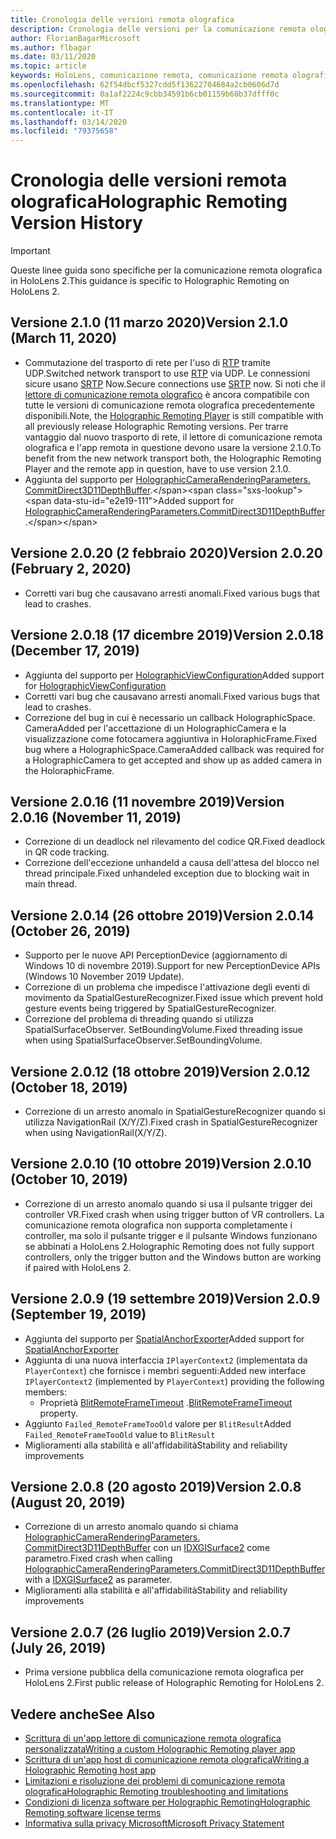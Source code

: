 ```yaml
---
title: Cronologia delle versioni remota olografica
description: Cronologia delle versioni per la comunicazione remota olografica in HoloLens 2.
author: FlorianBagarMicrosoft
ms.author: flbagar
ms.date: 03/11/2020
ms.topic: article
keywords: HoloLens, comunicazione remota, comunicazione remota olografica
ms.openlocfilehash: 62f54dbcf5327cdd5f13622704684a2cb0606d7d
ms.sourcegitcommit: 0a1af2224c9cbb34591b6cb01159b60b37dfff0c
ms.translationtype: MT
ms.contentlocale: it-IT
ms.lasthandoff: 03/14/2020
ms.locfileid: "79375658"
---
```

# <a name="holographic-remoting-version-history"></a><span data-ttu-id="e2e19-104">Cronologia delle versioni remota olografica</span><span class="sxs-lookup"><span data-stu-id="e2e19-104">Holographic Remoting Version History</span></span>

> [!IMPORTANT]
> <span data-ttu-id="e2e19-105">Queste linee guida sono specifiche per la comunicazione remota olografica in HoloLens 2.</span><span class="sxs-lookup"><span data-stu-id="e2e19-105">This guidance is specific to Holographic Remoting on HoloLens 2.</span></span>

## <span data-ttu-id="e2e19-106">Versione 2.1.0 (11 marzo 2020)<a name="v2.1.0"></a></span><span class="sxs-lookup"><span data-stu-id="e2e19-106">Version 2.1.0 (March 11, 2020) <a name="v2.1.0"></a></span></span>
* <span data-ttu-id="e2e19-107">Commutazione del trasporto di rete per l'uso di [RTP](https://en.wikipedia.org/wiki/Real-time_Transport_Protocol) tramite UDP.</span><span class="sxs-lookup"><span data-stu-id="e2e19-107">Switched network transport to use [RTP](https://en.wikipedia.org/wiki/Real-time_Transport_Protocol) via UDP.</span></span> <span data-ttu-id="e2e19-108">Le connessioni sicure usano [SRTP](https://en.wikipedia.org/wiki/Secure_Real-time_Transport_Protocol) Now.</span><span class="sxs-lookup"><span data-stu-id="e2e19-108">Secure connections use [SRTP](https://en.wikipedia.org/wiki/Secure_Real-time_Transport_Protocol) now.</span></span> <span data-ttu-id="e2e19-109">Si noti che il [lettore di comunicazione remota olografico](holographic-remoting-player.md) è ancora compatibile con tutte le versioni di comunicazione remota olografica precedentemente disponibili.</span><span class="sxs-lookup"><span data-stu-id="e2e19-109">Note, the [Holographic Remoting Player](holographic-remoting-player.md) is still compatible with all previously release Holographic Remoting versions.</span></span> <span data-ttu-id="e2e19-110">Per trarre vantaggio dal nuovo trasporto di rete, il lettore di comunicazione remota olografica e l'app remota in questione devono usare la versione 2.1.0.</span><span class="sxs-lookup"><span data-stu-id="e2e19-110">To benefit from the new network transport both, the Holographic Remoting Player and the remote app in question, have to use version 2.1.0.</span></span>
* <span data-ttu-id="e2e19-111">Aggiunta del supporto per [HolographicCameraRenderingParameters. CommitDirect3D11DepthBuffer](https://docs.microsoft.com/uwp/api/windows.graphics.holographic.holographiccamerarenderingparameters.commitdirect3d11depthbuffer#Windows_Graphics_Holographic_HolographicCameraRenderingParameters_CommitDirect3D11DepthBuffer_Windows_Graphics_DirectX_Direct3D11_IDirect3DSurface_).</span><span class="sxs-lookup"><span data-stu-id="e2e19-111">Added support for [HolographicCameraRenderingParameters.CommitDirect3D11DepthBuffer](https://docs.microsoft.com/uwp/api/windows.graphics.holographic.holographiccamerarenderingparameters.commitdirect3d11depthbuffer#Windows_Graphics_Holographic_HolographicCameraRenderingParameters_CommitDirect3D11DepthBuffer_Windows_Graphics_DirectX_Direct3D11_IDirect3DSurface_).</span></span> 

## <span data-ttu-id="e2e19-112">Versione 2.0.20 (2 febbraio 2020)<a name="v2.0.20"></a></span><span class="sxs-lookup"><span data-stu-id="e2e19-112">Version 2.0.20 (February 2, 2020) <a name="v2.0.20"></a></span></span>
* <span data-ttu-id="e2e19-113">Corretti vari bug che causavano arresti anomali.</span><span class="sxs-lookup"><span data-stu-id="e2e19-113">Fixed various bugs that lead to crashes.</span></span>

## <span data-ttu-id="e2e19-114">Versione 2.0.18 (17 dicembre 2019)<a name="v2.0.18"></a></span><span class="sxs-lookup"><span data-stu-id="e2e19-114">Version 2.0.18 (December 17, 2019) <a name="v2.0.18"></a></span></span>
* <span data-ttu-id="e2e19-115">Aggiunta del supporto per [HolographicViewConfiguration](https://docs.microsoft.com/uwp/api/windows.graphics.holographic.holographicviewconfiguration)</span><span class="sxs-lookup"><span data-stu-id="e2e19-115">Added support for [HolographicViewConfiguration](https://docs.microsoft.com/uwp/api/windows.graphics.holographic.holographicviewconfiguration)</span></span>
* <span data-ttu-id="e2e19-116">Corretti vari bug che causavano arresti anomali.</span><span class="sxs-lookup"><span data-stu-id="e2e19-116">Fixed various bugs that lead to crashes.</span></span>
* <span data-ttu-id="e2e19-117">Correzione del bug in cui è necessario un callback HolographicSpace. CameraAdded per l'accettazione di un HolographicCamera e la visualizzazione come fotocamera aggiuntiva in HoloraphicFrame.</span><span class="sxs-lookup"><span data-stu-id="e2e19-117">Fixed bug where a HolographicSpace.CameraAdded callback was required for a HolographicCamera to get accepted and show up as added camera in the HoloraphicFrame.</span></span>

## <span data-ttu-id="e2e19-118">Versione 2.0.16 (11 novembre 2019)<a name="2.0.16"></a></span><span class="sxs-lookup"><span data-stu-id="e2e19-118">Version 2.0.16 (November 11, 2019) <a name="2.0.16"></a></span></span>
* <span data-ttu-id="e2e19-119">Correzione di un deadlock nel rilevamento del codice QR.</span><span class="sxs-lookup"><span data-stu-id="e2e19-119">Fixed deadlock in QR code tracking.</span></span>
* <span data-ttu-id="e2e19-120">Correzione dell'eccezione unhandeld a causa dell'attesa del blocco nel thread principale.</span><span class="sxs-lookup"><span data-stu-id="e2e19-120">Fixed unhandeled exception due to blocking wait in main thread.</span></span>

## <span data-ttu-id="e2e19-121">Versione 2.0.14 (26 ottobre 2019)<a name="v2.0.14"></a></span><span class="sxs-lookup"><span data-stu-id="e2e19-121">Version 2.0.14 (October 26, 2019) <a name="v2.0.14"></a></span></span>
* <span data-ttu-id="e2e19-122">Supporto per le nuove API PerceptionDevice (aggiornamento di Windows 10 di novembre 2019).</span><span class="sxs-lookup"><span data-stu-id="e2e19-122">Support for new PerceptionDevice APIs (Windows 10 November 2019 Update).</span></span>
* <span data-ttu-id="e2e19-123">Correzione di un problema che impedisce l'attivazione degli eventi di movimento da SpatialGestureRecognizer.</span><span class="sxs-lookup"><span data-stu-id="e2e19-123">Fixed issue which prevent hold gesture events being triggered by SpatialGestureRecognizer.</span></span>
* <span data-ttu-id="e2e19-124">Correzione del problema di threading quando si utilizza SpatialSurfaceObserver. SetBoundingVolume.</span><span class="sxs-lookup"><span data-stu-id="e2e19-124">Fixed threading issue when using SpatialSurfaceObserver.SetBoundingVolume.</span></span>

## <span data-ttu-id="e2e19-125">Versione 2.0.12 (18 ottobre 2019)<a name="v2.0.12"></a></span><span class="sxs-lookup"><span data-stu-id="e2e19-125">Version 2.0.12 (October 18, 2019) <a name="v2.0.12"></a></span></span>
* <span data-ttu-id="e2e19-126">Correzione di un arresto anomalo in SpatialGestureRecognizer quando si utilizza NavigationRail (X/Y/Z).</span><span class="sxs-lookup"><span data-stu-id="e2e19-126">Fixed crash in SpatialGestureRecognizer when using NavigationRail(X/Y/Z).</span></span>

## <span data-ttu-id="e2e19-127">Versione 2.0.10 (10 ottobre 2019)<a name="v2.0.10"></a></span><span class="sxs-lookup"><span data-stu-id="e2e19-127">Version 2.0.10 (October 10, 2019) <a name="v2.0.10"></a></span></span>
* <span data-ttu-id="e2e19-128">Correzione di un arresto anomalo quando si usa il pulsante trigger dei controller VR.</span><span class="sxs-lookup"><span data-stu-id="e2e19-128">Fixed crash when using trigger button of VR controllers.</span></span> <span data-ttu-id="e2e19-129">La comunicazione remota olografica non supporta completamente i controller, ma solo il pulsante trigger e il pulsante Windows funzionano se abbinati a HoloLens 2.</span><span class="sxs-lookup"><span data-stu-id="e2e19-129">Holographic Remoting does not fully support controllers, only the trigger button and the Windows button are working if paired with HoloLens 2.</span></span>

## <span data-ttu-id="e2e19-130">Versione 2.0.9 (19 settembre 2019)<a name="v2.0.9"></a></span><span class="sxs-lookup"><span data-stu-id="e2e19-130">Version 2.0.9 (September 19, 2019) <a name="v2.0.9"></a></span></span>
* <span data-ttu-id="e2e19-131">Aggiunta del supporto per [SpatialAnchorExporter](https://docs.microsoft.com/uwp/api/windows.perception.spatial.spatialanchorexporter)</span><span class="sxs-lookup"><span data-stu-id="e2e19-131">Added support for [SpatialAnchorExporter](https://docs.microsoft.com/uwp/api/windows.perception.spatial.spatialanchorexporter)</span></span>
* <span data-ttu-id="e2e19-132">Aggiunta di una nuova interfaccia ```IPlayerContext2``` (implementata da ```PlayerContext```) che fornisce i membri seguenti:</span><span class="sxs-lookup"><span data-stu-id="e2e19-132">Added new interface ```IPlayerContext2``` (implemented by ```PlayerContext```) providing the following members:</span></span>
  - <span data-ttu-id="e2e19-133">Proprietà [BlitRemoteFrameTimeout](holographic-remoting-create-player.md#BlitRemoteFrameTimeout) .</span><span class="sxs-lookup"><span data-stu-id="e2e19-133">[BlitRemoteFrameTimeout](holographic-remoting-create-player.md#BlitRemoteFrameTimeout)  property.</span></span>
* <span data-ttu-id="e2e19-134">Aggiunto ```Failed_RemoteFrameTooOld``` valore per ```BlitResult```</span><span class="sxs-lookup"><span data-stu-id="e2e19-134">Added ```Failed_RemoteFrameTooOld``` value to ```BlitResult```</span></span>
* <span data-ttu-id="e2e19-135">Miglioramenti alla stabilità e all'affidabilità</span><span class="sxs-lookup"><span data-stu-id="e2e19-135">Stability and reliability improvements</span></span>

## <span data-ttu-id="e2e19-136">Versione 2.0.8 (20 agosto 2019)<a name="v2.0.8"></a></span><span class="sxs-lookup"><span data-stu-id="e2e19-136">Version 2.0.8 (August 20, 2019) <a name="v2.0.8"></a></span></span>

* <span data-ttu-id="e2e19-137">Correzione di un arresto anomalo quando si chiama [HolographicCameraRenderingParameters. CommitDirect3D11DepthBuffer](https://docs.microsoft.com/uwp/api/windows.graphics.holographic.holographiccamerarenderingparameters.commitdirect3d11depthbuffer) con un [IDXGISurface2](https://docs.microsoft.com/windows/win32/api/dxgi1_2/nn-dxgi1_2-idxgisurface2) come parametro.</span><span class="sxs-lookup"><span data-stu-id="e2e19-137">Fixed crash when calling [HolographicCameraRenderingParameters.CommitDirect3D11DepthBuffer](https://docs.microsoft.com/uwp/api/windows.graphics.holographic.holographiccamerarenderingparameters.commitdirect3d11depthbuffer) with a [IDXGISurface2](https://docs.microsoft.com/windows/win32/api/dxgi1_2/nn-dxgi1_2-idxgisurface2) as parameter.</span></span>
* <span data-ttu-id="e2e19-138">Miglioramenti alla stabilità e all'affidabilità</span><span class="sxs-lookup"><span data-stu-id="e2e19-138">Stability and reliability improvements</span></span>

## <span data-ttu-id="e2e19-139">Versione 2.0.7 (26 luglio 2019)<a name="v2.0.7"></a></span><span class="sxs-lookup"><span data-stu-id="e2e19-139">Version 2.0.7 (July 26, 2019) <a name="v2.0.7"></a></span></span>

* <span data-ttu-id="e2e19-140">Prima versione pubblica della comunicazione remota olografica per HoloLens 2.</span><span class="sxs-lookup"><span data-stu-id="e2e19-140">First public release of Holographic Remoting for HoloLens 2.</span></span>

## <a name="see-also"></a><span data-ttu-id="e2e19-141">Vedere anche</span><span class="sxs-lookup"><span data-stu-id="e2e19-141">See Also</span></span>
* [<span data-ttu-id="e2e19-142">Scrittura di un'app lettore di comunicazione remota olografica personalizzata</span><span class="sxs-lookup"><span data-stu-id="e2e19-142">Writing a custom Holographic Remoting player app</span></span>](holographic-remoting-create-player.md)
* [<span data-ttu-id="e2e19-143">Scrittura di un'app host di comunicazione remota olografica</span><span class="sxs-lookup"><span data-stu-id="e2e19-143">Writing a Holographic Remoting host app</span></span>](holographic-remoting-create-host.md)
* [<span data-ttu-id="e2e19-144">Limitazioni e risoluzione dei problemi di comunicazione remota olografica</span><span class="sxs-lookup"><span data-stu-id="e2e19-144">Holographic Remoting troubleshooting and limitations</span></span>](holographic-remoting-troubleshooting.md)
* [<span data-ttu-id="e2e19-145">Condizioni di licenza software per Holographic Remoting</span><span class="sxs-lookup"><span data-stu-id="e2e19-145">Holographic Remoting software license terms</span></span>](https://docs.microsoft.com/legal/mixed-reality/microsoft-holographic-remoting-software-license-terms)
* [<span data-ttu-id="e2e19-146">Informativa sulla privacy Microsoft</span><span class="sxs-lookup"><span data-stu-id="e2e19-146">Microsoft Privacy Statement</span></span>](https://go.microsoft.com/fwlink/?LinkId=521839)
